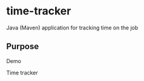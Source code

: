 # time-tracker
Java (Maven) application for tracking time on the job

## Purpose
Demo

Time tracker
